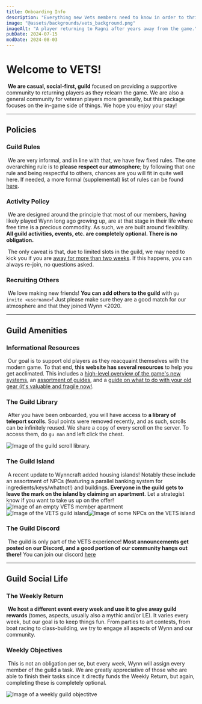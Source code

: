 ```yaml
---
title: Onboarding Info
description: "Everything new Vets members need to know in order to thrive in the guild."
image: "@assets/backgrounds/vets_background.png"
imageAlt: "A player returning to Ragni after years away from the game."
pubDate: 2024-07-15
modDate: 2024-08-03
---
```


# Welcome to VETS!

​	**We are casual, social-first, guild** focused on providing a supportive community to returning players as they relearn the game. We are also a general community for veteran players more generally, but this package focuses on the in-game side of things. We hope you enjoy your stay!

---

## Policies

### Guild Rules
​	We are very informal, and in line with that, we have few fixed rules. The one overarching rule is to **please respect our atmosphere**; by following that one rule and being respectful to others, chances are you will fit in quite well here. If needed, a more formal (supplemental) list of rules can be found [here](https://discord.com/channels/1313769181321236490/1313786183733739530/1317498759516520518).

### Activity Policy
​	We are designed around the principle that most of our members, having likely played Wynn long ago growing up, are at that stage in their life where free time is a precious commodity. As such, we are built around flexibility. **All guild activities, events, etc. are completely optional. There is no obligation.**

​	The only caveat is that, due to limited slots in the guild, we may need to kick you if you are <u>away for more than two weeks</u>. If this happens, you can always re-join, no questions asked.

### Recruiting Others
​	We love making new friends! **You can add others to the guild** with `gu invite <username>`! Just please make sure they are a good match for our atmosphere and that they joined Wynn <2020. 

---

## Guild Amenities
### Informational Resources
​	Our goal is to support old players as they reacquaint themselves with the modern game. To that end, **this website has several resources** to help you get acclimated. This includes a [high-level overview of the game's new systems](https://cdn.wynnvets.org/docs/major-changes/), an [assortment of guides](https://cdn.wynnvets.org/docs/guides/), and a [guide on what to do with your old gear (it's valuable and fragile now!](https://cdn.wynnvets.org/docs/guides/old-items).

### The Guild Library
​	After you have been onboarded, you will have access to **a library of teleport scrolls**. Soul points were removed recently, and as such, scrolls can be infinitely reused. We share a copy of every scroll on the server. To access them, do `gu man` and left click the chest.

![Image of the guild scroll library.](https://github.com/Wynncraft-Veterans/website/blob/main/src/assets/docs/general/docs/general/image-20250806210011990.png)

### The Guild Island
​	A recent update to Wynncraft added housing islands! Notably these include an assortment of NPCs (featuring a parallel banking system for ingredients/keys/whatnot!) and buildings. **Everyone in the guild gets to leave the mark on the island by claiming an apartment**. Let a strategist know if you want to take us up on the offer!
![Image of an empty VETS member apartment](https://github.com/Wynncraft-Veterans/website/blob/main/src/assets/docs/general/docs/general/image-20250806211235524.png)
![Image of the VETS guild island](https://github.com/Wynncraft-Veterans/website/blob/main/src/assets/docs/general/docs/general/image-20250806210844962.png)![Image of some NPCs on the VETS island](https://github.com/Wynncraft-Veterans/website/blob/main/src/assets/docs/general/docs/general/image-20250806210956212.png)

### The Guild Discord
​	The guild is only part of the VETS experience! **Most announcements get posted on our Discord, and a good portion of our community hangs out there!** You can join our discord [here](https://wynnvets.org/discord)

---

## Guild Social Life
### The Weekly Return
​	**We host a different event every week and use it to give away guild rewards** (tomes, aspects, usually also a mythic and/or LE). It varies every week, but our goal is to keep things fun. From parties to art contests, from boat racing to class-building, we try to engage all aspects of Wynn and our community.

### Weekly Objectives
​	This is not an obligation per se, but every week, Wynn will assign every member of the guild a task. We are greatly appreciative of those who are able to finish their tasks since it directly funds the Weekly Return, but again, completing these is completely optional.

![Image of a weekly guild objectitve](https://github.com/Wynncraft-Veterans/website/blob/main/src/assets/docs/general/docs/general/image-20250806211919787.png)